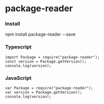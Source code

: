 # package-reader

### Install
npm install package-reader --save

### Typescript
```
import Package = require("package-reader");
const version = Package.getVersion();
console.log(version);
```

### JavaScript
```
var Package = require("package-reader");
var version = Package.getVersion();
console.log(version);
```
